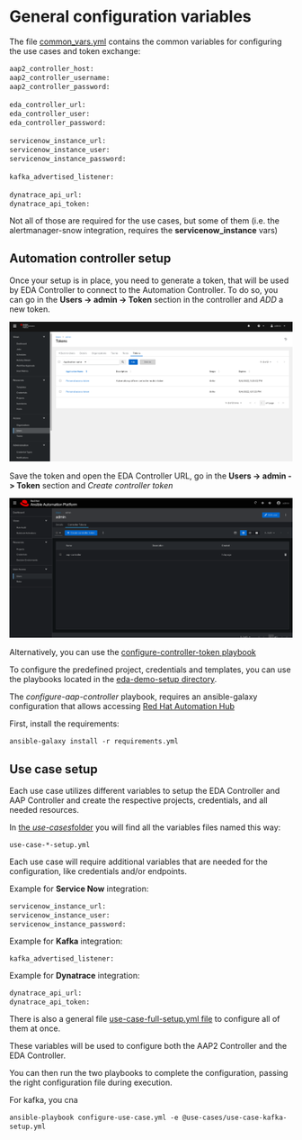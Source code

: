 # General configuration variables

The file [common_vars.yml](./vars/common_vars.yml) contains the common variables for configuring the use cases and token exchange:

    aap2_controller_host:
    aap2_controller_username:
    aap2_controller_password:

    eda_controller_url:
    eda_controller_user:
    eda_controller_password:

    servicenow_instance_url:
    servicenow_instance_user:
    servicenow_instance_password:

    kafka_advertised_listener:

    dynatrace_api_url:
    dynatrace_api_token:

Not all of those are required for the use cases, but some of them (i.e. the alertmanager-snow integration, requires the **servicenow_instance** vars)

## Automation controller setup

Once your setup is in place, you need to generate a token, that will be used by EDA Controller to connect to the Automation Controller. To do so, you can go in the **Users -> admin -> Token** section in the controller and _ADD_ a new token.

![](../assets/aap2_user_token.png)

Save the token and open the EDA Controller URL, go in the **Users -> admin -> Token** section and _Create controller token_

![](../assets/eda_user_token.png)

Alternatively, you can use the [configure-controller-token playbook](./configure-controller-token.yml)

To configure the predefined project, credentials and templates, you can use the playbooks located in the [eda-demo-setup directory](./).

The _configure-aap-controller_ playbook, requires an ansible-galaxy configuration that allows accessing [Red Hat Automation Hub](https://access.redhat.com/documentation/en-us/red_hat_ansible_automation_platform/2.4/html-single/getting_started_with_automation_hub/index)

First, install the requirements:

    ansible-galaxy install -r requirements.yml

## Use case setup

Each use case utilizes different variables to setup the EDA Controller and AAP Controller and create the respective projects, credentials, and all needed resources.

In [the *use-cases*folder](./use-cases) you will find all the variables files named this way:

    use-case-*-setup.yml

Each use case will require additional variables that are needed for the configuration, like credentials and/or endpoints.

Example for **Service Now** integration:

    servicenow_instance_url:
    servicenow_instance_user:
    servicenow_instance_password:

Example for **Kafka** integration:

    kafka_advertised_listener:

Example for **Dynatrace** integration:

    dynatrace_api_url:
    dynatrace_api_token:

There is also a general file [use-case-full-setup.yml file](./vars/use-case-full-setup.yml) to configure all of them at once.

These variables will be used to configure both the AAP2 Controller and the EDA Controller.

You can then run the two playbooks to complete the configuration, passing the right configuration file during execution.

For kafka, you cna

    ansible-playbook configure-use-case.yml -e @use-cases/use-case-kafka-setup.yml
